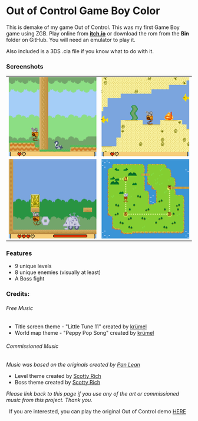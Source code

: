 # Out of Control Game Boy Color
This is demake of my game Out of Control.
This was my first Game Boy game using ZGB.
Play online from **[itch.io](https://healthpotionstudios.itch.io/out-of-control-game-boy-color "itch.io")** or download the rom from the **Bin** folder on GitHub. You will need an emulator to play it.

Also included is a 3DS .cia file if you know what to do with it.

### Screenshots
<table>
<tr>
<td><img src="https://raw.githubusercontent.com/healthpotionstudios/Out-of-Control-Game-Boy-Color/main/screenshots/1.png" width="300">
</td>
<td><img src="https://raw.githubusercontent.com/healthpotionstudios/Out-of-Control-Game-Boy-Color/main/screenshots/2.png" width="300">
</td>
</tr>
<tr>
<td><img src="https://raw.githubusercontent.com/healthpotionstudios/Out-of-Control-Game-Boy-Color/main/screenshots/3.png" width="300">
</td>
<td><img src="https://raw.githubusercontent.com/healthpotionstudios/Out-of-Control-Game-Boy-Color/main/screenshots/4.png" width="300">
</td>
</tr>
</table>

### Features
- 9 unique levels
- 8 unique enemies (visually at least)
- A Boss fight

### Credits:
###### Free Music
- Title screen theme - "Little Tune 11" created by [krümel](https://github.com/DeerTears/GB-Studio-Community-Assets/tree/master/Music "GB Studio Community Assets")
- World map theme - "Peppy Pop Song" created by [krümel](https://github.com/DeerTears/GB-Studio-Community-Assets/tree/master/Music "GB Studio Community Assets")

###### Commissioned Music
_Music was based on the originals created by [Pan Lean](https://www.instagram.com/panljd/ "Instagram: panljd")_
- Level theme created by [Scotty Rich](https://twitter.com/scotty_rich "Twitter: Scotty Rich")
- Boss theme created by [Scotty Rich](https://twitter.com/scotty_rich "Twitter: Scotty Rich")

_Please  link back to this page if you use any of the art or commissioned music from this project. Thank you._

&nbsp;
If you are interested, you can play the original Out of Control demo [HERE](https://healthpotionstudios.itch.io/out-of-control-demo1 "itch.io")
